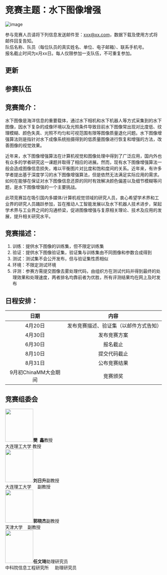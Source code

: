 # 竞赛主题：水下图像增强
![image](https://raw.githubusercontent.com/rwenqi/test.github.com/master/dehazing.png)  

参与竞赛人员请将下列信息发送邮件至：xxx@xx.com，数据下载及使用方式将邮件回复告知。  
队伍名称、队员（每位队员的真实姓名、单位、电子邮箱）、联系手机号。  
报名截止时间为x月xx日。每人仅限参加一支队伍，不可重复参加。  

## 更新

## 参赛队伍

## 竞赛简介：
水下图像是海洋信息的重要载体，通过水下相机和水下机器人等方式采集到的水下图像，因水下复杂的成像环境以及光照条件导致目前水下图像常出现对比度低、纹理模糊、颜色失真、光照不均匀和可视范围有限等图像质量退化问题。水下图像增强算法则是指针对水下成像系统拍摄得到的低质量图像进行恢复和增强的方法，改善图像的视觉效果。  

近年来，水下图像增强算法在计算机视觉和图像处理中得到了广泛应用，国内外也有众多的学者研究这一课题并取得了相应的进展。然而，现有水下图像增强算法一般会造成图像信息损失，难以平衡图片对比度和饱和度间的关系。近年来，有许多学者提出基于深度学习的水下图像增强算法，但是依然无法满足实际应用的需求。如何在能够在保证对水下图像信息还原的同时有效解决颜色偏差以及细节模糊等问题，是水下图像增强的一个主要挑战。  

此项竞赛旨在吸引国内多媒体/计算机视觉领域的研究人员，衷心希望学术界和工业界的研究人员踊跃参加，旨在推动人工智能发展以及水下机器人技术进步，架起学术界与工业界之间的沟通桥梁，促进图像增强与复原相关理论、技术及应用的发展，提升相关研究水平。  

## 竞赛描述：
1. 训练：提供水下图像的训练集，但不限定训练集  
2. 验证：提供水下图像验证集，验证集与训练集由不同图像和参数合成得到  
3. 测试：测试集不会公开发布，但与验证集性质相似  
4. 环境：不限定测试环境  
5. 评测：参赛方需提交图像去雾处理代码，由组织方在测试代码并得到最终的处理效果和处理速度，两者排名均靠前者为优胜，所有评测结果均在网上及时发布

## 日程安排：
日期|内容
:--:|:--:
4月20日|发布竞赛描述、验证集（以邮件方式告知）  
4月30日|发布竞赛方案  
6月30日|报名截止  
8月10日|提交代码截止  
8月31日|公布竞赛结果  
9月初ChinaMM大会期间|竞赛颁奖

## 竞赛组委会
<img src="https://github.com/Leslli/chinaMM2019/blob/master/image/fanxin.png" width="90" height="106"/>**樊&nbsp;&nbsp;鑫**教授  
大连理工大学 教授  
<img src="https://github.com/Leslli/chinaMM2019/blob/master/image/liurisheng.jpg" width="90" height="106"/>**刘日升**副教授  
大连理工大学 &nbsp; &nbsp; 副教授  
<img src="https://github.com/Leslli/chinaMM2019/blob/master/image/guoxiaojie.jpg" width="90" height="106"/>**郭晓杰**副教授  
天津大学 &nbsp;&nbsp;  副教授  
<img src="https://github.com/Leslli/chinaMM2019/blob/master/image/renwenqi.png" width="90" height="106"/>**任文琦**助理研究员  
中科院信息工程研究所 &nbsp; &nbsp; 助理研究员  
